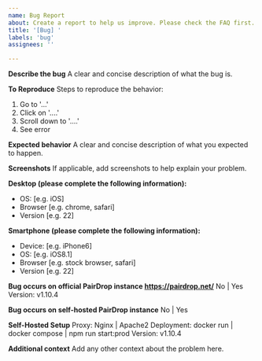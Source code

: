 ```yaml
---
name: Bug Report
about: Create a report to help us improve. Please check the FAQ first.
title: '[Bug] '
labels: 'bug'
assignees: ''

---
```


**Describe the bug**
A clear and concise description of what the bug is.

**To Reproduce**
Steps to reproduce the behavior:
1. Go to '...'
2. Click on '....'
3. Scroll down to '....'
4. See error

**Expected behavior**
A clear and concise description of what you expected to happen.

**Screenshots**
If applicable, add screenshots to help explain your problem.

**Desktop (please complete the following information):**
 - OS: [e.g. iOS]
 - Browser [e.g. chrome, safari]
 - Version [e.g. 22]

**Smartphone (please complete the following information):**
 - Device: [e.g. iPhone6]
 - OS: [e.g. iOS8.1]
 - Browser [e.g. stock browser, safari]
 - Version [e.g. 22]

**Bug occurs on official PairDrop instance https://pairdrop.net/**
No | Yes
Version: v1.10.4

**Bug occurs on self-hosted PairDrop instance**
No | Yes

**Self-Hosted Setup**
Proxy: Nginx | Apache2
Deployment: docker run | docker compose | npm run start:prod
Version: v1.10.4

**Additional context**
Add any other context about the problem here.
